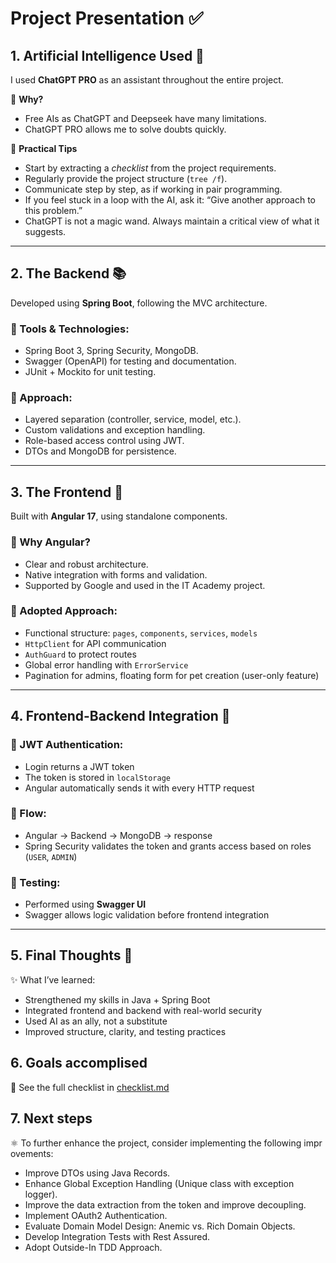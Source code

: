 # Project Presentation ✅

## 1. Artificial Intelligence Used 🤖

I used **ChatGPT PRO** as an assistant throughout the entire project.

🎯 **Why?**
- Free AIs as ChatGPT and Deepseek have many limitations.
- ChatGPT PRO allows me to solve doubts quickly.

📌 **Practical Tips**
- Start by extracting a *checklist* from the project requirements.
- Regularly provide the project structure (`tree /f`).
- Communicate step by step, as if working in pair programming.
- If you feel stuck in a loop with the AI, ask it: “Give another approach to this problem.”
- ChatGPT is not a magic wand. Always maintain a critical view of what it suggests.

---

## 2. The Backend 📚

Developed using **Spring Boot**, following the MVC architecture.

### 🔧 Tools & Technologies:
- Spring Boot 3, Spring Security, MongoDB.
- Swagger (OpenAPI) for testing and documentation.
- JUnit + Mockito for unit testing.

### 🔁 Approach:
- Layered separation (controller, service, model, etc.).
- Custom validations and exception handling.
- Role-based access control using JWT.
- DTOs and MongoDB for persistence.

---

## 3. The Frontend 🧪

Built with **Angular 17**, using standalone components.

### 🎯 Why Angular?
- Clear and robust architecture.
- Native integration with forms and validation.
- Supported by Google and used in the IT Academy project.

### 🧩 Adopted Approach:
- Functional structure: `pages`, `components`, `services`, `models`
- `HttpClient` for API communication
- `AuthGuard` to protect routes
- Global error handling with `ErrorService`
- Pagination for admins, floating form for pet creation (user-only feature)

---

## 4. Frontend-Backend Integration 🔄

### 🔐 JWT Authentication:
- Login returns a JWT token
- The token is stored in `localStorage`
- Angular automatically sends it with every HTTP request

### 🔗 Flow:
- Angular → Backend → MongoDB → response
- Spring Security validates the token and grants access based on roles (`USER`, `ADMIN`)

### 🧪 Testing:
- Performed using **Swagger UI**
- Swagger allows logic validation before frontend integration

---

## 5. Final Thoughts 🌱

✨ What I’ve learned:
- Strengthened my skills in Java + Spring Boot
- Integrated frontend and backend with real-world security
- Used AI as an ally, not a substitute
- Improved structure, clarity, and testing practices

## 6. Goals accomplised
📄 See the full checklist in [checklist.md](./checklist.md)

## 7. Next steps
⚛️ To further enhance the project, consider implementing the following impr
ovements:

- Improve DTOs using Java Records.
- Enhance Global Exception Handling (Unique class with exception logger).
- Improve the data extraction from the token and improve decoupling.
- Implement OAuth2 Authentication.
- Evaluate Domain Model Design: Anemic vs. Rich Domain Objects.
- Develop Integration Tests with Rest Assured.
- Adopt Outside-In TDD Approach.